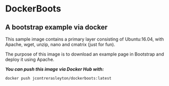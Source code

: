 # DockerBoots
## A bootstrap example via docker


This sample image contains a primary layer consisting of Ubuntu:16.04, with Apache, wget, unzip, nano and cmatrix (just for fun).

The purpose of this image is to download an example page in Bootstrap and deploy it using Apache.

***You can push this image via Docker Hub with:***

```
docker push jcontrerasleyton/dockerboots:latest
```
